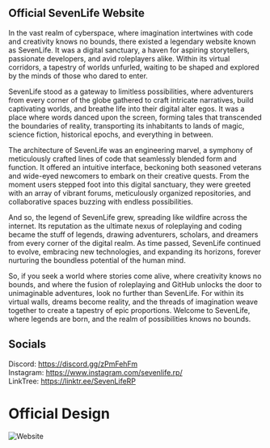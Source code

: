 ## Official SevenLife Website

In the vast realm of cyberspace, where imagination intertwines with code and creativity knows no bounds, there existed a legendary website known as SevenLife. It was a digital sanctuary, a haven for aspiring storytellers, passionate developers, and avid roleplayers alike. Within its virtual corridors, a tapestry of worlds unfurled, waiting to be shaped and explored by the minds of those who dared to enter.

SevenLife stood as a gateway to limitless possibilities, where adventurers from every corner of the globe gathered to craft intricate narratives, build captivating worlds, and breathe life into their digital alter egos. It was a place where words danced upon the screen, forming tales that transcended the boundaries of reality, transporting its inhabitants to lands of magic, science fiction, historical epochs, and everything in between.

The architecture of SevenLife was an engineering marvel, a symphony of meticulously crafted lines of code that seamlessly blended form and function. It offered an intuitive interface, beckoning both seasoned veterans and wide-eyed newcomers to embark on their creative quests. From the moment users stepped foot into this digital sanctuary, they were greeted with an array of vibrant forums, meticulously organized repositories, and collaborative spaces buzzing with endless possibilities.

And so, the legend of SevenLife grew, spreading like wildfire across the internet. Its reputation as the ultimate nexus of roleplaying and coding became the stuff of legends, drawing adventurers, scholars, and dreamers from every corner of the digital realm. As time passed, SevenLife continued to evolve, embracing new technologies, and expanding its horizons, forever nurturing the boundless potential of the human mind.

So, if you seek a world where stories come alive, where creativity knows no bounds, and where the fusion of roleplaying and GitHub unlocks the door to unimaginable adventures, look no further than SevenLife. For within its virtual walls, dreams become reality, and the threads of imagination weave together to create a tapestry of epic proportions. Welcome to SevenLife, where legends are born, and the realm of possibilities knows no bounds.

## Socials

Discord: https://discord.gg/zPmFehFm <br>
Instagram: https://www.instagram.com/sevenlife.rp/ <br>
LinkTree: https://linktr.ee/SevenLifeRP <br>


# Official Design

![Website](https://media.discordapp.net/attachments/954476483651461120/1117047255535456327/Landing.png?width=364&height=632)

